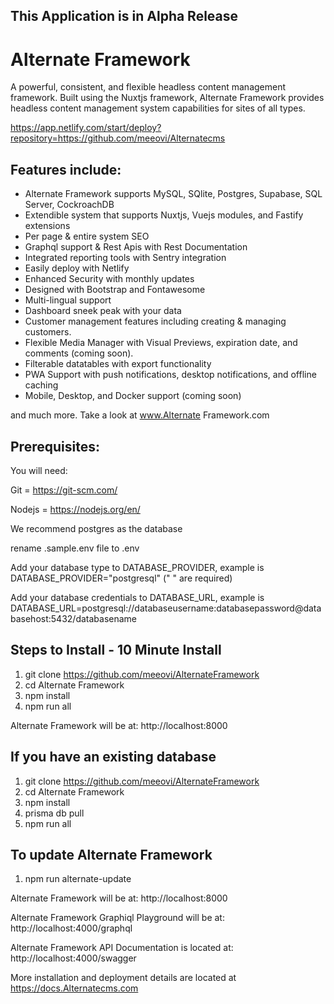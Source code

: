 ## This Application is in Alpha Release ##

# Alternate Framework

A powerful, consistent, and flexible headless content management framework. Built using the Nuxtjs framework, Alternate Framework provides headless content management system capabilities for sites of all types. 

https://app.netlify.com/start/deploy?repository=https://github.com/meeovi/Alternatecms

## Features include:

- Alternate Framework supports MySQL, SQlite, Postgres, Supabase, SQL Server, CockroachDB
- Extendible system that supports Nuxtjs, Vuejs modules, and Fastify extensions
- Per page & entire system SEO
- Graphql support & Rest Apis with Rest Documentation
- Integrated reporting tools with Sentry integration
- Easily deploy with Netlify
- Enhanced Security with monthly updates
- Designed with Bootstrap and Fontawesome
- Multi-lingual support
- Dashboard sneek peak with your data
- Customer management features including creating & managing customers.
- Flexible Media Manager with Visual Previews, expiration date, and comments (coming soon).
- Filterable datatables with export functionality
- PWA Support with push notifications, desktop notifications, and offline caching
- Mobile, Desktop, and Docker support (coming soon)

and much more. Take a look at www.Alternate Framework.com 

## Prerequisites:

You will need:

Git = https://git-scm.com/

Nodejs = https://nodejs.org/en/

We recommend postgres as the database 

rename .sample.env file to .env 

Add your database type to DATABASE_PROVIDER, example is DATABASE_PROVIDER="postgresql" (" " are required)

Add your database credentials to DATABASE_URL, example is DATABASE_URL=postgresql://databaseusername:databasepassword@databasehost:5432/databasename

## Steps to Install - 10 Minute Install

1. git clone https://github.com/meeovi/AlternateFramework
2. cd Alternate Framework
3. npm install
4. npm run all

Alternate Framework will be at: http://localhost:8000

## If you have an existing database

1. git clone https://github.com/meeovi/AlternateFramework
2. cd Alternate Framework
3. npm install
4. prisma db pull
5. npm run all

## To update Alternate Framework

1. npm run alternate-update

Alternate Framework will be at: http://localhost:8000

Alternate Framework Graphiql Playground will be at: http://localhost:4000/graphql

Alternate Framework API Documentation is located at: http://localhost:4000/swagger

More installation and deployment details are located at https://docs.Alternatecms.com
